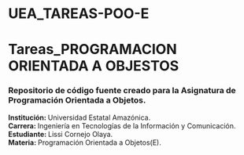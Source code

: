 # UEA_TAREAS-POO-E
<h1>Tareas_PROGRAMACION ORIENTADA A OBJESTOS</h1>

<h3>Repositorio de código fuente creado para la Asignatura de Programación Orientada a Objetos.</h3>

<p>
    <strong>Institución: </strong>Universidad Estatal Amazónica. <br>
    <strong>Carrera: </strong>Ingeniería en Tecnologías de la Información y Comunicación. <br>
    <strong>Estudiante: </strong>Lissi Cornejo Olaya. <br>
    <strong>Materia: </strong>Programación Orientada a Objetos(E). <br>
    
</p>
